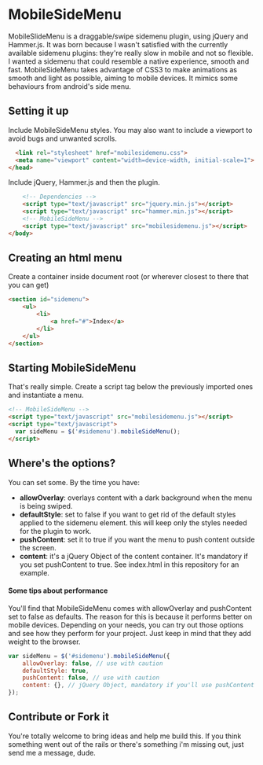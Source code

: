 MobileSideMenu
=

MobileSlideMenu is a draggable/swipe sidemenu plugin, using jQuery and Hammer.js. It was born because I wasn't satisfied with the currently available sidemenu plugins: they're really slow in mobile and not so flexible. I wanted a sidemenu that could resemble a native experience, smooth and fast. MobileSideMenu takes advantage of CSS3 to make animations as smooth and light as possible, aiming to mobile devices. It mimics some behaviours from android's side menu.


## Setting it up
Include MobileSideMenu styles. You may also want to include a viewport to avoid bugs and unwanted scrolls.
```html
  <link rel="stylesheet" href="mobilesidemenu.css">
  <meta name="viewport" content="width=device-width, initial-scale=1">
</head>
```

Include jQuery, Hammer.js and then the plugin.
```html
    <!-- Dependencies -->
	<script type="text/javascript" src="jquery.min.js"></script>
	<script type="text/javascript" src="hammer.min.js"></script>
	<!-- MobileSideMenu -->
	<script type="text/javascript" src="mobilesidemenu.js"></script>
</body>
```


## Creating an html menu
Create a container inside document root (or wherever closest to there that you can get)
```html
<section id="sidemenu">		
	<ul>
		<li>
			<a href="#">Index</a>
		</li>
	</ul>
</section>
```


## Starting MobileSideMenu
That's really simple. Create a script tag below the previously imported ones and instantiate a menu.
```html
<!-- MobileSideMenu -->
<script type="text/javascript" src="mobilesidemenu.js"></script>
<script type="text/javascript">
  var sideMenu = $('#sidemenu').mobileSideMenu();
</script>
```


## Where's the options?
You can set some. By the time you have:
* **allowOverlay**: overlays content with a dark background when the menu is being swiped.
* **defaultStyle**: set to false if you want to get rid of the default styles applied to the sidemenu element. this will keep only the styles needed for the plugin to work.
* **pushContent**: set it to true if you want the menu to push content outside the screen.
* **content**: it's a jQuery Object of the content container. It's mandatory if you set pushContent to true. See index.html in this repository for an example.

#### Some tips about performance
You'll find that MobileSideMenu comes with allowOverlay and pushContent set to false as defaults. The reason for this is because it performs better on mobile devices. Depending on your needs, you can try out those options and see how they perform for your project. Just keep in mind that they add weight to the browser.

```javascript
var sideMenu = $('#sidemenu').mobileSideMenu({
	allowOverlay: false, // use with caution
	defaultStyle: true,
	pushContent: false, // use with caution
	content: {}, // jQuery Object, mandatory if you'll use pushContent
});
```


## Contribute or Fork it
You're totally welcome to bring ideas and help me build this. If you think something went out of the rails or there's something i'm missing out, just send me a message, dude.
